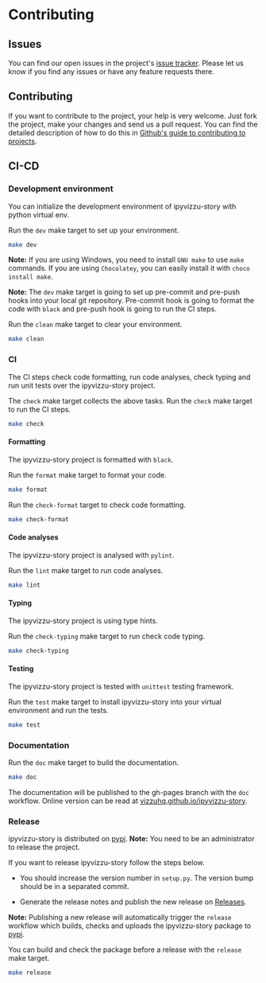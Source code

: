 # Contributing

## Issues

You can find our open issues in the project's
[issue tracker](https://github.com/vizzuhq/ipyvizzu-story/issues/). Please let
us know if you find any issues or have any feature requests there.

## Contributing

If you want to contribute to the project, your help is very welcome. Just fork
the project, make your changes and send us a pull request. You can find the
detailed description of how to do this in
[Github's guide to contributing to projects](https://docs.github.com/en/get-started/quickstart/contributing-to-projects).

## CI-CD

### Development environment

You can initialize the development environment of ipyvizzu-story with python
virtual env.

Run the `dev` make target to set up your environment.

```sh
make dev
```

**Note:** If you are using Windows, you need to install `GNU make` to use `make`
commands. If you are using `Chocolatey`, you can easily install it with
`choco install make`.

**Note:** The `dev` make target is going to set up pre-commit and pre-push hooks
into your local git repository. Pre-commit hook is going to format the code with
`black` and pre-push hook is going to run the CI steps.

Run the `clean` make target to clear your environment.

```sh
make clean
```

### CI

The CI steps check code formatting, run code analyses, check typing and run unit
tests over the ipyvizzu-story project.

The `check` make target collects the above tasks. Run the `check` make target to
run the CI steps.

```sh
make check
```

#### Formatting

The ipyvizzu-story project is formatted with `black`.

Run the `format` make target to format your code.

```sh
make format
```

Run the `check-format` target to check code formatting.

```sh
make check-format
```

#### Code analyses

The ipyvizzu-story project is analysed with `pylint`.

Run the `lint` make target to run code analyses.

```sh
make lint
```

#### Typing

The ipyvizzu-story project is using type hints.

Run the `check-typing` make target to run check code typing.

```sh
make check-typing
```

#### Testing

The ipyvizzu-story project is tested with `unittest` testing framework.

Run the `test` make target to install ipyvizzu-story into your virtual
environment and run the tests.

```sh
make test
```

### Documentation

Run the `doc` make target to build the documentation.

```sh
make doc
```

The documentation will be published to the gh-pages branch with the `doc`
workflow. Online version can be read at
[vizzuhq.github.io/ipyvizzu-story](https://vizzuhq.github.io/ipyvizzu-story).

### Release

ipyvizzu-story is distributed on
[pypi](https://pypi.org/project/ipyvizzu-story). **Note:** You need to be an
administrator to release the project.

If you want to release ipyvizzu-story follow the steps below.

- You should increase the version number in `setup.py`. The version bump should
  be in a separated commit.

- Generate the release notes and publish the new release on
  [Releases](https://github.com/vizzuhq/ipyvizzu-story/releases).

**Note:** Publishing a new release will automatically trigger the `release`
workflow which builds, checks and uploads the ipyvizzu-story package to
[pypi](https://pypi.org/project/ipyvizzu-story).

You can build and check the package before a release with the `release` make
target.

```sh
make release
```

